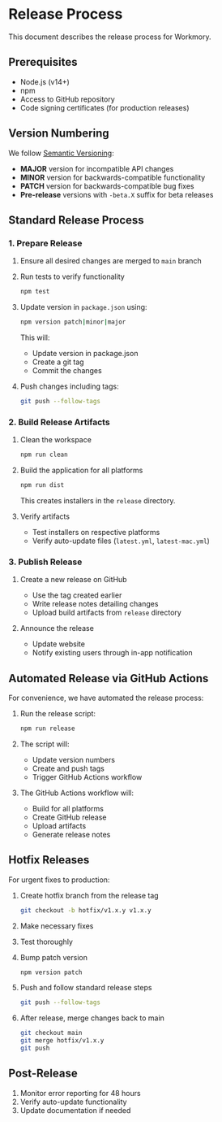 # Release Process

This document describes the release process for Workmory.

## Prerequisites

- Node.js (v14+)
- npm
- Access to GitHub repository
- Code signing certificates (for production releases)

## Version Numbering

We follow [Semantic Versioning](https://semver.org/):
- **MAJOR** version for incompatible API changes
- **MINOR** version for backwards-compatible functionality
- **PATCH** version for backwards-compatible bug fixes
- **Pre-release** versions with `-beta.X` suffix for beta releases

## Standard Release Process

### 1. Prepare Release

1. Ensure all desired changes are merged to `main` branch
2. Run tests to verify functionality
   ```bash
   npm test
   ```
3. Update version in `package.json` using:
   ```bash
   npm version patch|minor|major
   ```
   This will:
   - Update version in package.json
   - Create a git tag
   - Commit the changes

4. Push changes including tags:
   ```bash
   git push --follow-tags
   ```

### 2. Build Release Artifacts

1. Clean the workspace
   ```bash
   npm run clean
   ```

2. Build the application for all platforms
   ```bash
   npm run dist
   ```
   This creates installers in the `release` directory.

3. Verify artifacts
   - Test installers on respective platforms
   - Verify auto-update files (`latest.yml`, `latest-mac.yml`)

### 3. Publish Release

1. Create a new release on GitHub
   - Use the tag created earlier
   - Write release notes detailing changes
   - Upload build artifacts from `release` directory

2. Announce the release
   - Update website
   - Notify existing users through in-app notification

## Automated Release via GitHub Actions

For convenience, we have automated the release process:

1. Run the release script:
   ```bash
   npm run release
   ```

2. The script will:
   - Update version numbers
   - Create and push tags
   - Trigger GitHub Actions workflow

3. The GitHub Actions workflow will:
   - Build for all platforms
   - Create GitHub release
   - Upload artifacts
   - Generate release notes

## Hotfix Releases

For urgent fixes to production:

1. Create hotfix branch from the release tag
   ```bash
   git checkout -b hotfix/v1.x.y v1.x.y
   ```

2. Make necessary fixes

3. Test thoroughly

4. Bump patch version
   ```bash
   npm version patch
   ```

5. Push and follow standard release steps
   ```bash
   git push --follow-tags
   ```

6. After release, merge changes back to main
   ```bash
   git checkout main
   git merge hotfix/v1.x.y
   git push
   ```

## Post-Release

1. Monitor error reporting for 48 hours
2. Verify auto-update functionality
3. Update documentation if needed 